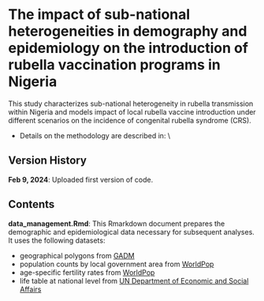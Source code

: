 # The impact of sub-national heterogeneities in demography and epidemiology on the introduction of rubella vaccination programs in Nigeria

This study characterizes sub-national heterogeneity in rubella transmission within Nigeria and models impact of local rubella vaccine introduction under different scenarios on the incidence of congenital rubella syndrome (CRS). 

- Details on the methodology are described in: \
  

## Version History

**Feb 9, 2024**: Uploaded first version of code. 

## Contents

**data_management.Rmd**: This Rmarkdown document prepares the demographic and epidemiological data necessary for subsequent analyses. It uses the following datasets: 
- geographical polygons from [GADM](https://gadm.org)
- population counts by local government area from [WorldPop](https://www.worldpop.org)
- age-specific fertility rates from [WorldPop](https://www.worldpop.org)
- life table at national level from [UN Department of Economic and Social Affairs](https://population.un.org/wpp/Download/Standard/Mortality/)

